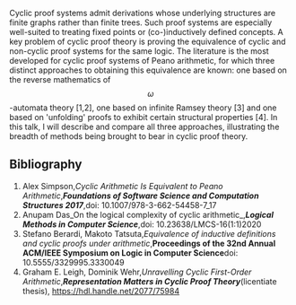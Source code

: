 



Cyclic proof systems admit derivations whose underlying structures are finite
graphs rather than finite trees. Such proof systems are especially well-suited
to treating fixed points or (co-)inductively defined concepts. A key problem of
cyclic proof theory is proving the equivalence of cyclic and non-cyclic proof
systems for the same logic. The literature is the most developed for cyclic
proof systems of Peano arithmetic, for which three distinct approaches to
obtaining this equivalence are known: one based on the reverse mathematics of
$$\omega$$-automata theory [1,2], one based on infinite Ramsey
theory [3] and one based on 'unfolding' proofs to exhibit certain
structural properties [4]. In this talk, I will describe and compare
all three approaches, illustrating the breadth of methods being brought to bear
in cyclic proof theory.

## Bibliography










1. Alex Simpson,_Cyclic Arithmetic Is Equivalent to Peano Arithmetic_,**_Foundations of Software Science and Computation Structures 2017_**,doi: 10.1007/978-3-662-54458-7\_17
2. Anupam Das_On the logical complexity of cyclic arithmetic_,**_Logical Methods in Computer Science_**,doi: 10.23638/LMCS-16(1:1)2020
3. Stefano Berardi, Makoto Tatsuta,_Equivalence of inductive definitions and cyclic proofs under arithmetic_,**Proceedings of the 32nd Annual ACM/IEEE Symposium on Logic in Computer Science**doi: 10.5555/3329995.3330049
4. Graham E. Leigh, Dominik Wehr,_Unravelling Cyclic First-Order Arithmetic_,**_Representation Matters in Cyclic Proof Theory_**(licentiate thesis), https://hdl.handle.net/2077/75984





